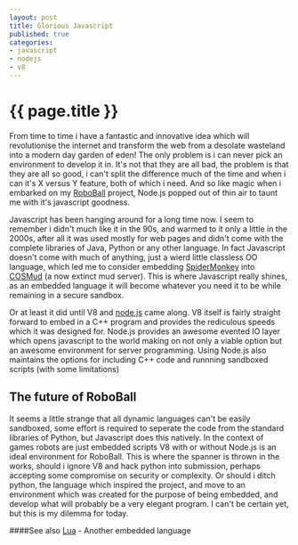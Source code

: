 ```yaml
---
layout: post
title: Glorious Javascript
published: true
categories:
- javascript
- nodejs
- v8
---
```

# {{ page.title }}
From time to time i have a fantastic and innovative idea which will revolutionise
the internet and transform the web from a desolate wasteland into a modern
day garden of eden! The only problem is i can never pick an environment to
develop it in. It's not that they are all bad, the problem is that they are
all so good, i can't split the difference much of the time and when i can
it's X versus Y feature, both of which i need. And so like magic when i embarked
on my [RoboBall](http://dylan-evans.github.com/2011/03/01/roboball.html)
project, Node.js popped out of thin air to taunt me with it's javascript goodness.

Javascript has been hanging around for a long time now. I seem to remember i 
didn't much like it in the 90s, and warmed to it only a little in the 2000s, 
after all it was used mostly for web pages and didn't come with the complete
libraries of Java, Python or any other language. In fact Javascript doesn't
come with much of anything, just a wierd little classless OO language, which
led me to consider embedding [SpiderMonkey](http://www.mozilla.org/js/spidermonkey/)
into [COSMud](http://www.willowhaven.org) (a now extinct mud server). This is where
Javascript really shines, as an embedded language it will become whatever you need
it to be while remaining in a secure sandbox.
    
Or at least it did until V8 and [node.js](http://nodejs.org) came along. V8
itself is fairly straight forward to embed in a C++ program and provides the
rediculous speeds which it was designed for. Node.js provides an awesome evented
IO layer which opens javascript to the world making on not only a viable option but
an awesome environment for server programming. Using Node.js also maintains the 
options for including C++ code and runnning sandboxed scripts (with some limitations)


## The future of RoboBall
It seems a little strange that all dynamic languages can't be easily sandboxed, 
some effort is required to seperate the code from the standard libraries of Python, 
but Javascript does this natively. In the context of games robots are just embedded 
scripts V8 with or without
Node.js is an ideal environment for RoboBall. This is where the spanner is thrown
in the works, should i ignore V8 and hack python into submission,
perhaps accepting some compromise on security or complexity. Or should i ditch
python, the language which inspired the project, and move to an environment which
was created for the purpose of being embedded, and develop what will probably
be a very elegant program. I can't be certain yet, but this is my dilemma for today.

####See also
[Lua](http://lua.org) - Another embedded language

